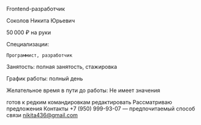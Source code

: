 Frontend-разработчик

Соколов Никита Юрьевич

50 000 ₽ на руки

Специализации:

    Программист, разработчик

Занятость: полная занятость, стажировка

График работы: полный день

Желательное время в пути до работы: Не имеет значения

готов к редким командировкам
редактировать
Рассматриваю предложения
Контакты
 +7 (950) 999-93-07 — предпочитаемый способ связи
nikita436@gmail.com